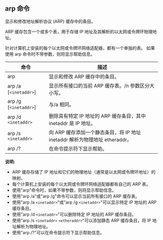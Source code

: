 ## arp 命令

显示和修改地址解析协议 (ARP) 缓存中的条目。

ARP 缓存包含一个或多个表，用于存储 IP 地址及其解析的以太网或令牌环物理地址。

针对计算机上安装的每个以太网或令牌环网络适配器，都有一个单独的表。 如果使用 arp 命令时不带参数，则将显示帮助信息。

| 命令                  | 描述                                                                        |
| --------------------- | --------------------------------------------------------------------------- |
| arp                   | 显示和修改 ARP 缓存中的条目。                                               |
| arp /a [`<inetaddr>`] | 显示所有接口的当前 ARP 缓存表。/n 参数区分大小写。                          |
| arp /g [`<inetaddr>`] | 与/a 相同。                                                                 |
| arp /d `<inetaddr>`   | 删除具有特定 IP 地址的 ARP 缓存条目，其中 inetaddr 是 IP 地址。             |
| arp /s `<inetaddr>`   | 向 ARP 缓存添加一个静态条目，将 IP 地址 inetaddr 解析为物理地址 etheraddr。 |
| arp /?                | 在命令提示符下显示帮助。                                                    |

**说明:**

- ARP 缓存存储了 IP 地址和它们的物理地址（通常是以太网或令牌环地址）的映射。
- 每个计算机上安装的每个以太网或令牌环网络适配器都有自己的 ARP 表。
- 使用"arp"命令时，如果不带参数，则将显示帮助信息。
- 使用"arp /a"或"arp /g"命令可以显示当前所有接口的 ARP 缓存表。
- 使用"arp /a `<inetaddr>`"或"arp /g `<inetaddr>`"可以显示特定 IP 地址的 ARP 缓存条目。
- 使用"arp /d `<inetaddr>`"可以删除特定 IP 地址的 ARP 缓存条目。
- 使用"arp /s `<inetaddr>` `<etheraddr>`"可以添加静态 ARP 缓存条目，将 IP 地址解析为物理地址。
- 使用"arp /?"可以在命令提示符下显示帮助信息。
